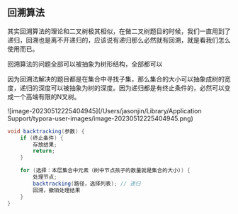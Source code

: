 ## 回溯算法

其实回溯算法的理论和二叉树极其相似，在做二叉树题目的时候，我们一直用到了递归，回溯也是离不开递归的，应该说有递归那么必然就有回溯，就是看我们怎么使用而已。

回溯算法的问题全部可以被抽象为树形结构，全部都可以

因为回溯法解决的题目都是在集合中寻找子集，那么集合的大小可以抽象成树的宽度，递归的深度可以被抽象为树的深度。因为递归都是有终止条件的，必然可以变成一个高端有限的N叉树。

![image-20230512225404945](/Users/jasonjin/Library/Application Support/typora-user-images/image-20230512225404945.png)

```java
void backtracking(参数) {
    if (终止条件) {
        存放结果;
        return;
    }

    for (选择：本层集合中元素（树中节点孩子的数量就是集合的大小）) {
        处理节点;
        backtracking(路径，选择列表); // 递归
        回溯，撤销处理结果
    }
}
```